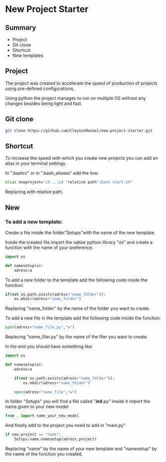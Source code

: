 # New Project Starter

## Summary

- Project
- Git clone
- Shortcut
- New templates


## Project

The project was created to accelerate the speed of production of projects using pre-defined configurations.

Using python the project manages to run on multiple OS without any changes besides being light and fast.

## Git clone

```sh
git clone https://github.com/CleytonManoel/new-project-starter.git
```

## Shortcut

To increase the speed with which you create new projects you can add an alias in your terminal settings.

In ".bashrc" or in ".bash_aliases" add the line:

```sh
alias newproject="cd ..;cd "relative path";bash start.sh"
```

Replacing with relative path.


## New 

### To add a new template:

Create a file inside the folder"Setups"with the name of the new template.

Inside the created file import the native python library "os" and create a function with the name of your preference.

```py
import os

def namesetup(a):
    adress=a 
```

To add a new folder to the template add the following code inside the function:


```py 
if(not os.path.exists(adress+"name_folder")):
    os.mkdir(adress+"name_folder")
```

Replacing "name_folder" by the name of the folder you want to create.

To add a new file in the template add the following code inside the function:

```py
open(adress+"name_file.py","w")  
```

Replacing "name_filer.py" by the name of the filer you want to create.

In the end you should have something like:

```py
import os

def namesetup(a):
    adress=a 

    if(not os.path.exists(adress+"name_folder")):
        os.mkdir(adress+"name_folder")

    open(adress+"name_file","w")  
```


In folder "Setups" you will find a file called "__init__.py" inside it import the name given to your new model


```py
from . import name_your_new_model
```


And finally add to the project you need to add in "main.py"

```py
if new_project == "name":
    Setups.name.namesetup(adress_project)
```

Replacing "name" by the name of your new template and "namesetup" by the name of the function you created.
